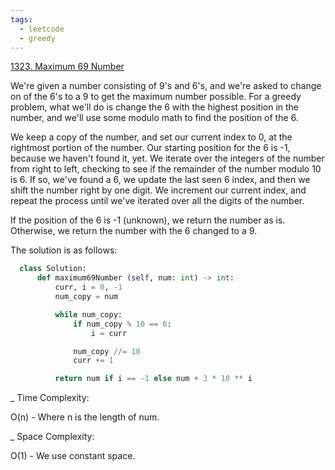 ```yaml
---
tags:
  - leetcode
  - greedy
---
```


<a href="https://leetcode.com/problems/maximum-69-number/">1323. Maximum 69
Number</a>

We're given a number consisting of 9's and 6's, and we're asked to change on of
the 6's to a 9 to get the maximum number possible. For a greedy problem, what
we'll do is change the 6 with the highest position in the number, and we'll use
some modulo math to find the position of the 6.

We keep a copy of the number, and set our current index to 0, at the rightmost
portion of the number. Our starting position for the 6 is -1, because we haven't
found it, yet. We iterate over the integers of the number from right to left,
checking to see if the remainder of the number modulo 10 is 6. If so, we've
found a 6, we update the last seen 6 index, and then we shift the number right
by one digit. We increment our current index, and repeat the process until we've
iterated over all the digits of the number.

If the position of the 6 is -1 (unknown), we return the number as is. Otherwise,
we return the number with the 6 changed to a 9.

The solution is as follows:

```python
  class Solution:
      def maximum69Number (self, num: int) -> int:
          curr, i = 0, -1
          num_copy = num

          while num_copy:
              if num_copy % 10 == 6:
                  i = curr

              num_copy //= 10
              curr += 1

          return num if i == -1 else num + 3 * 10 ** i
```

\_ Time Complexity:

O(n) - Where n is the length of num.

\_ Space Complexity:

O(1) - We use constant space.
